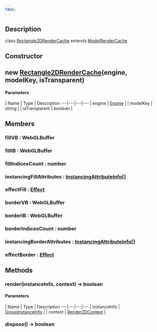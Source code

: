 ```yaml
---
TAGS:
---
```

## Description

class [Rectangle2DRenderCache](/classes/2.4/Rectangle2DRenderCache) extends [ModelRenderCache](/classes/2.4/ModelRenderCache)



## Constructor

## new [Rectangle2DRenderCache](/classes/2.4/Rectangle2DRenderCache)(engine, modelKey, isTransparent)



#### Parameters
 | Name | Type | Description
---|---|---|---
 | engine | [Engine](/classes/2.4/Engine) | 
 | modelKey | string | 
 | isTransparent | boolean | 
## Members

### fillVB : WebGLBuffer



### fillIB : WebGLBuffer



### fillIndicesCount : number



### instancingFillAttributes : [InstancingAttributeInfo](/classes/2.4/InstancingAttributeInfo)[]



### effectFill : [Effect](/classes/2.4/Effect)



### borderVB : WebGLBuffer



### borderIB : WebGLBuffer



### borderIndicesCount : number



### instancingBorderAttributes : [InstancingAttributeInfo](/classes/2.4/InstancingAttributeInfo)[]



### effectBorder : [Effect](/classes/2.4/Effect)



## Methods

### render(instanceInfo, context) &rarr; boolean



#### Parameters
 | Name | Type | Description
---|---|---|---
 | instanceInfo | [GroupInstanceInfo](/classes/2.4/GroupInstanceInfo) | 
 | context | [Render2DContext](/classes/2.4/Render2DContext) | 
### dispose() &rarr; boolean


